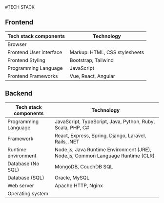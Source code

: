 #TECH STACK

## Frontend
| Tech stack components | Technology |
| --- | --- |
| Browser
| Frontend User interface | Markup: HTML, CSS stylesheets 
| Frontend Styling | Bootstrap, Tailwind |
| Programming Language | JavaScript
| Frontend Frameworks | Vue, React, Angular

## Backend
| Tech stack components | Technology |
| --- | --- |
| Programming Language | JavaScript, TypeScript, Java, Python, Ruby, Scala, PHP, C#
|Framework|React, Express, Spring, Django, Laravel, Rails, .NET
| Runtime environment | Node.js, Java Runtime Environment (JRE), Node.js, Common Language Runtime (CLR) |
| Database (No SQL) | MongoDB, CouchDB SQL|
| Database (SQL) | Oracle, MySQL|
| Web server | Apache HTTP, Nginx |
| Operating system
